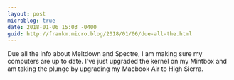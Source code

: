 ```yaml
---
layout: post
microblog: true
date: 2018-01-06 15:03 -0400
guid: http://frankm.micro.blog/2018/01/06/due-all-the.html
---
```

Due all the info about Meltdown and Spectre, I am making sure my computers are up to date. I've just upgraded the kernel on my Mintbox and am taking the plunge by upgrading my Macbook Air to High Sierra. 
